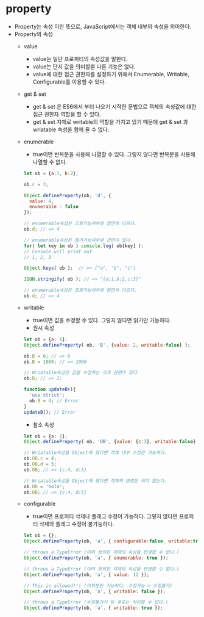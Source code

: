 # property

- Property는 속성 이란 뜻으로, JavaScript에서는 객체 내부의 속성을 의미한다.
- Property의 속성
    - value
        - value는 일단 프로퍼티의 속성값을 말한다.
        - value는 단지 값을 의미할뿐 다른 기능은 없다.
        - value에 대한 접근 권한자를 설정하기 위해서 Enumerable, Writable, Configurable를 이용할 수 있다.
    - get & set
        - get & set 은 ES6에서 부터 나오기 시작한 문법으로 객체의 속성값에 대한 접근 권한자 역할을 할 수 있다.
        - get & set 자체로 writable의 역할을 가지고 있기 때문에 get & set 과 wriatable 속성을 함께 줄 수 없다.
    - enumerable
        - true이면 반복문을 사용해 나열할 수 있다. 그렇지 않다면 반복문을 사용해 나열할 수 없다.

        ```jsx
        let ob = {a:1, b:2};

        ob.c = 3;

        Object.defineProperty(ob, 'd', {
          value: 4,
          enumerable : false
        });

        // enumerable속성은 조회가능여부와 엄연히 다르다.
        ob.d; // => 4

        // enumerable속성은 열거가능여부와 관련이 있다.
        for( let key in ob ) console.log( ob[key] );
        // Console will print out
        // 1, 2, 3

        Object.keys( ob );  // => ["a", "b", "c"]

        JSON.stringify( ob ); // => "{a:1,b:2,c:3}"

        // enumerable속성은 조회가능여부와 엄연히 다르다.
        ob.d; // => 4
        ```

    - writable
        - true이면 값을 수정할 수 있다. 그렇지 않다면 읽기만 가능하다.
        - 원시 속성

        ```jsx
        let ob = {a: 1};
        Object.defineProperty( ob, 'B', {value: 2, writable:false} );

        ob.B = 6; // => 6
        ob.B = 1000; // => 1000

        // Wriatable속성은 값을 수정하는 것과 관련이 있다.
        ob.B; // => 2;

        function updateB(){
          'use strict';
          ob.B = 4; // Error
        }
        updateB(); // Error
        ```

        - 참소 속성

        ```jsx
        let ob = {a: 1};
        Object.defineProperty( ob, 'OB', {value: {c:3}, writable:false} );

        // Wriatable속성을 Object에 줬다면 객체 내부 수정은 가능하다.
        ob.OB.c = 4;
        ob.OB.d = 5;
        ob.OB; // => {c:4, d:5}

        // Wriatable속성을 Object에 줬다면 객체의 변경은 되지 않는다.
        ob.OB = 'hola';
        ob.OB; // => {c:4, d:5}
        ```

    - configurable
        - true이면 프로퍼티 삭제나 플래그 수정이 가능하다. 그렇지 않다면 프로퍼티 삭제와 플래그 수정이 불가능하다.

        ```jsx
        let ob = {};
        Object.defineProperty(ob, 'a', { configurable:false, writable:true });

        // throws a TypeError (이미 정의된 객체의 속성을 변경할 수 없다.)
        Object.defineProperty(ob, 'a', { enumerable: true });

        // throws a TypeError (이미 정의된 객체의 속성을 변경할 수 없다.)
        Object.defineProperty(ob, 'a', { value: 12 });  

        // This is allowed!!! (이부분만 가능하다. 수정가능 > 수정불가)     
        Object.defineProperty(ob, 'a', { writable: false });  

        // throws a TypeError (수정불가가 된 후로는 처리할 수 있다.)
        Object.defineProperty(ob, 'a', { writable: true });
        ```

